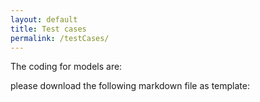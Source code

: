 ```yaml
---
layout: default
title: Test cases
permalink: /testCases/
---
```


The coding for models are:

please download the following markdown file as template: 